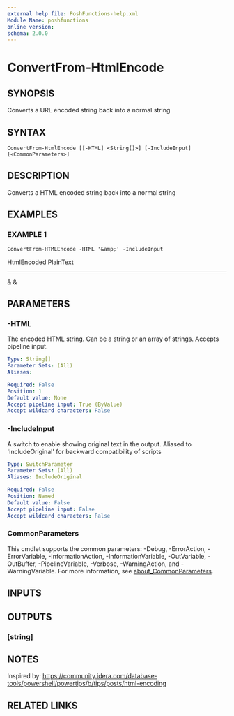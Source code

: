 ```yaml
---
external help file: PoshFunctions-help.xml
Module Name: poshfunctions
online version:
schema: 2.0.0
---
```


# ConvertFrom-HtmlEncode

## SYNOPSIS
Converts a URL encoded string back into a normal string

## SYNTAX

```
ConvertFrom-HtmlEncode [[-HTML] <String[]>] [-IncludeInput] [<CommonParameters>]
```

## DESCRIPTION
Converts a HTML encoded string back into a normal string

## EXAMPLES

### EXAMPLE 1
```
ConvertFrom-HTMLEncode -HTML '&amp;' -IncludeInput
```

HtmlEncoded PlainText
----------- ---------
&amp;       &

## PARAMETERS

### -HTML
The encoded HTML string.
Can be a string or an array of strings.
Accepts pipeline input.

```yaml
Type: String[]
Parameter Sets: (All)
Aliases:

Required: False
Position: 1
Default value: None
Accept pipeline input: True (ByValue)
Accept wildcard characters: False
```

### -IncludeInput
A switch to enable showing original text in the output.
Aliased to 'IncludeOriginal' for backward compatibility of scripts

```yaml
Type: SwitchParameter
Parameter Sets: (All)
Aliases: IncludeOriginal

Required: False
Position: Named
Default value: False
Accept pipeline input: False
Accept wildcard characters: False
```

### CommonParameters
This cmdlet supports the common parameters: -Debug, -ErrorAction, -ErrorVariable, -InformationAction, -InformationVariable, -OutVariable, -OutBuffer, -PipelineVariable, -Verbose, -WarningAction, and -WarningVariable. For more information, see [about_CommonParameters](http://go.microsoft.com/fwlink/?LinkID=113216).

## INPUTS

## OUTPUTS

### [string]
## NOTES
Inspired by: https://community.idera.com/database-tools/powershell/powertips/b/tips/posts/html-encoding

## RELATED LINKS
